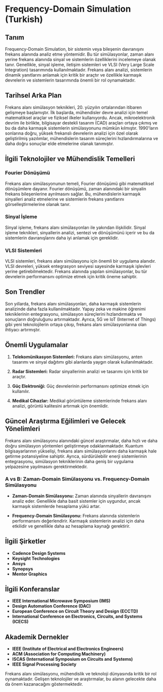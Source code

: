 # Frequency-Domain Simulation (Turkish)

## Tanım

Frequency-Domain Simulation, bir sistemin veya bileşenin davranışını frekans alanında analiz etme yöntemidir. Bu tür simülasyonlar, zaman alanı yerine frekans alanında sinyal ve sistemlerin özelliklerini incelemeye olanak tanır. Genellikle, sinyal işleme, iletişim sistemleri ve VLSI (Very Large Scale Integration) tasarımında kullanılmaktadır. Frekans alanı analizi, sistemlerin dinamik yanıtlarını anlamak için kritik bir araçtır ve özellikle karmaşık devrelerin ve sistemlerin tasarımında önemli bir rol oynamaktadır.

## Tarihsel Arka Plan

Frekans alanı simülasyon teknikleri, 20. yüzyılın ortalarından itibaren gelişmeye başlamıştır. İlk başlarda, mühendisler devre analizi için temel matematiksel araçlar ve fiziksel ilkeler kullanıyordu. Ancak, mikroelektronik devrim ile birlikte, bilgisayar destekli tasarım (CAD) araçları ortaya çıkmış ve bu da daha karmaşık sistemlerin simülasyonunu mümkün kılmıştır. 1990'ların sonlarına doğru, yüksek frekanslı devrelerin analizi için özel olarak geliştirilmiş yazılımlar, mühendislerin tasarım süreçlerini hızlandırmalarına ve daha doğru sonuçlar elde etmelerine olanak tanımıştır.

## İlgili Teknolojiler ve Mühendislik Temelleri

### Fourier Dönüşümü

Frekans alanı simülasyonunun temeli, Fourier dönüşümü gibi matematiksel dönüşümlere dayanır. Fourier dönüşümü, zaman alanındaki bir sinyalin frekans bileşenlerine ayrılmasını sağlar. Bu, mühendislerin karmaşık sinyalleri analiz etmelerine ve sistemlerin frekans yanıtlarını görselleştirmelerine olanak tanır.

### Sinyal İşleme

Sinyal işleme, frekans alanı simülasyonları ile yakından ilişkilidir. Sinyal işleme teknikleri, sinyallerin analizi, sentezi ve dönüşümünü içerir ve bu da sistemlerin davranışlarını daha iyi anlamak için gereklidir.

### VLSI Sistemleri

VLSI sistemleri, frekans alanı simülasyonu için önemli bir uygulama alanıdır. VLSI devreleri, yüksek entegrasyon seviyesi sayesinde karmaşık işlevleri yerine getirebilmektedir. Frekans alanında yapılan simülasyonlar, bu tür devrelerin performansını optimize etmek için kritik öneme sahiptir.

## Son Trendler

Son yıllarda, frekans alanı simülasyonları, daha karmaşık sistemlerin analizinde daha fazla kullanılmaktadır. Yapay zeka ve makine öğrenimi tekniklerinin entegrasyonu, simülasyon süreçlerini hızlandırmakta ve sonuçların doğruluğunu artırmaktadır. Ayrıca, 5G ve IoT (Internet of Things) gibi yeni teknolojilerin ortaya çıkışı, frekans alanı simülasyonlarına olan ihtiyacı artırmıştır.

## Önemli Uygulamalar

1. **Telekomünikasyon Sistemleri:** Frekans alanı simülasyonu, anten tasarımı ve sinyal dağıtımı gibi alanlarda yaygın olarak kullanılmaktadır.
   
2. **Radar Sistemleri:** Radar sinyallerinin analizi ve tasarımı için kritik bir araçtır.
   
3. **Güç Elektroniği:** Güç devrelerinin performansını optimize etmek için kullanılır.

4. **Medikal Cihazlar:** Medikal görüntüleme sistemlerinde frekans alanı analizi, görüntü kalitesini artırmak için önemlidir.

## Güncel Araştırma Eğilimleri ve Gelecek Yönelimleri

Frekans alanı simülasyonu alanındaki güncel araştırmalar, daha hızlı ve daha doğru simülasyon yöntemleri geliştirmeye odaklanmaktadır. Kuantum bilgisayarlarının yükselişi, frekans alanı simülasyonlarını daha karmaşık hale getirme potansiyeline sahiptir. Ayrıca, sürdürülebilir enerji sistemlerinin entegrasyonu, simülasyon tekniklerinin daha geniş bir uygulama yelpazesine yayılmasını gerektirmektedir.

### A vs B: Zaman-Domain Simülasyonu vs. Frequency-Domain Simülasyonu

- **Zaman-Domain Simülasyonu:** Zaman alanında sinyallerin davranışını analiz eder. Genellikle daha basit sistemler için uygundur, ancak karmaşık sistemlerde hesaplama yükü artar.
  
- **Frequency-Domain Simülasyonu:** Frekans alanında sistemlerin performansını değerlendirir. Karmaşık sistemlerin analizi için daha etkilidir ve genellikle daha az hesaplama kaynağı gerektirir.

## İlgili Şirketler

- **Cadence Design Systems**
- **Keysight Technologies**
- **Ansys**
- **Synopsys**
- **Mentor Graphics**

## İlgili Konferanslar

- **IEEE International Microwave Symposium (IMS)**
- **Design Automation Conference (DAC)**
- **European Conference on Circuit Theory and Design (ECCTD)**
- **International Conference on Electronics, Circuits, and Systems (ICECS)**

## Akademik Dernekler

- **IEEE (Institute of Electrical and Electronics Engineers)**
- **ACM (Association for Computing Machinery)**
- **ISCAS (International Symposium on Circuits and Systems)**
- **IEEE Signal Processing Society**

Frekans alanı simülasyonu, mühendislik ve teknoloji dünyasında kritik bir rol oynamaktadır. Gelişen teknolojiler ve araştırmalar, bu alanın gelecekte daha da önem kazanacağını göstermektedir.